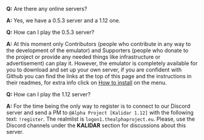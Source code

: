 **Q:** Are there any online servers?

**A:** Yes, we have a 0.5.3 server and a 1.12 one.


**Q:** How can I play the 0.5.3 server?

**A:** At this moment only Contributors (people who contribute in any way to the development of the emulator) and Supporters (people who donate to the project or provide any needed things like infrastructure or advertisement) can play it.
However, the emulator is completely available for you to download and set up your own server, if you are confident with Github you can find the links at the top of this page and the instructions in their readmes, for extra info click on [How to install](/install) on the menu.


**Q:** How can I play the 1.12 server?

**A:** For the time being the only way to register is to connect to our Discord server and send a PM to `@Alpha Project [Kalidar 1.12]` with the following text: `!register`. The realmlist is `logon1.thealphaproject.eu`. Please, use the Discord channels under the **KALIDAR** section for discussions about this server.